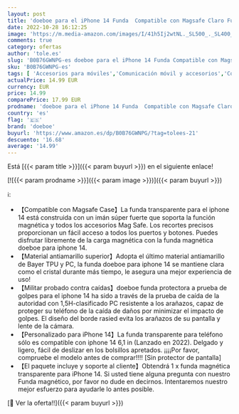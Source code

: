 ```yaml
---
layout: post
title: 'doeboe para el iPhone 14 Funda  Compatible con Magsafe Claro Funda  Cubierta magnética del Funda para el iPhone 14 6.1in  Funda Protectora del teléfono a Prueba de Golpes  Anti-Amarillo&Anti-Scratch'
date: 2022-10-28 16:12:25
image: 'https://m.media-amazon.com/images/I/41h5Ij2wtNL._SL500_._SL400_.jpg'
comments: true
category: ofertas
author: 'tole.es'
slug: 'B0B76GWNPG-es doeboe para el iPhone 14 Funda Compatible con Magsafe...'
sku: 'B0B76GWNPG-es'
tags: [ 'Accesorios para móviles','Comunicación móvil y accesorios','Conjuntos de carcasas y fundas','Electrónica','Fundas y carcasas para teléfonos móviles','doeboe','iphone','🇪🇸', ]
actualPrice: 14.99 EUR
currency: EUR
price: 14.99
comparePrice: 17.99 EUR
prodname: 'doeboe para el iPhone 14 Funda  Compatible con Magsafe Claro Funda  Cubierta magnética del Funda para el iPhone 14 6.1in  Funda Protectora del teléfono a Prueba de Golpes  Anti-Amarillo&Anti-Scratch'
country: 'es'
flag: '🇪🇸'
brand: 'doeboe'
buyurl: 'https://www.amazon.es/dp/B0B76GWNPG/?tag=tolees-21'
descuento: '16.68'
average: '14.99'
---
```


Está [{{< param title >}}]({{< param buyurl >}}) en el siguiente enlace!

[![{{< param prodname >}}]({{< param image >}})]({{< param buyurl >}})

ℹ️:

- 【Compatible con Magsafe Case】La funda transparente para el iphone 14 está construida con un imán súper fuerte que soporta la función magnética y todos los accesorios Mag Safe. Los recortes precisos proporcionan un fácil acceso a todos los puertos y botones. Puedes disfrutar libremente de la carga magnética con la funda magnética doeboe para iphone 14.
- 【Material antiamarillo superior】Adopta el último material antiamarillo de Bayer TPU y PC, la funda doeboe para iphone 14 se mantiene clara como el cristal durante más tiempo, le asegura una mejor experiencia de uso!
- 【Militar probado contra caídas】doeboe funda protectora a prueba de golpes para el iphone 14 ha sido a través de la prueba de caída de la autoridad con 1,5H-clasificado PC resistente a los arañazos, capaz de proteger su teléfono de la caída de daños por minimizar el impacto de golpes. El diseño del borde rasied evita los arañazos de su pantalla y lente de la cámara.
- 【Personalizado para iPhone 14】La funda transparente para teléfono sólo es compatible con iphone 14 6,1 in (Lanzado en 2022). Delgado y ligero, fácil de deslizar en los bolsillos apretados. ¡¡¡¡Por favor, compruebe el modelo antes de comprar!!!! [Sin protector de pantalla]
- 【El paquete incluye y soporte al cliente】Obtendrá 1 x funda magnética transparente para iPhone 14. Si usted tiene alguna pregunta con nuestro Funda magnético, por favor no dude en decirnos. Intentaremos nuestro mejor esfuerzo para ayudarle lo antes posible.

[🛒 Ver la oferta!!]({{< param buyurl >}})
